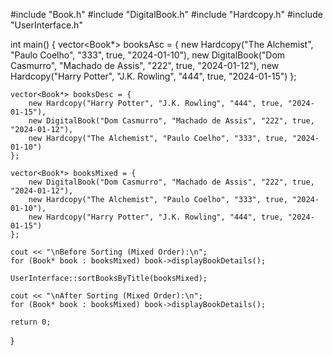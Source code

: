 #include "Book.h"
#include "DigitalBook.h"
#include "Hardcopy.h"
#include "UserInterface.h"

int main() {
    vector<Book*> booksAsc = {
        new Hardcopy("The Alchemist", "Paulo Coelho", "333", true, "2024-01-10"),
        new DigitalBook("Dom Casmurro", "Machado de Assis", "222", true, "2024-01-12"),
        new Hardcopy("Harry Potter", "J.K. Rowling", "444", true, "2024-01-15")
    };

    vector<Book*> booksDesc = {
        new Hardcopy("Harry Potter", "J.K. Rowling", "444", true, "2024-01-15"),
        new DigitalBook("Dom Casmurro", "Machado de Assis", "222", true, "2024-01-12"),
        new Hardcopy("The Alchemist", "Paulo Coelho", "333", true, "2024-01-10")
    };

    vector<Book*> booksMixed = {
        new DigitalBook("Dom Casmurro", "Machado de Assis", "222", true, "2024-01-12"),
        new Hardcopy("The Alchemist", "Paulo Coelho", "333", true, "2024-01-10"),
        new Hardcopy("Harry Potter", "J.K. Rowling", "444", true, "2024-01-15")
    };

    cout << "\nBefore Sorting (Mixed Order):\n";
    for (Book* book : booksMixed) book->displayBookDetails();

    UserInterface::sortBooksByTitle(booksMixed);

    cout << "\nAfter Sorting (Mixed Order):\n";
    for (Book* book : booksMixed) book->displayBookDetails();

    return 0;
}
